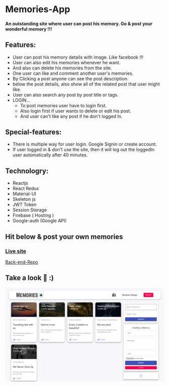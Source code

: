 # Memories-App
#### An outstanding site where user can post his memory. Go & post your wonderful memory !!!

## Features:
+ User can post his memory details with image. Like facebook !!!
+ User can also edit his memories whenever he want.
+ And also can delete his memories from the site.
+ One user can like and comment another user's memories.
+ By Clicking a post anyone can see the post description.
+ below the post details, also show all of the related post that user might like.
+ User can also search any post by  post title or tags.
+ LOGIN...
   * To post memories user have to login first.
   * Also login first if user wants to delete or edit his post.
   * And user can't like any post if he don't logged In.

## Special-features: 
+ There is multiple way for user login. Google Signin or create account.
+ If user logged in & don't use the site, then it will log out the loggedIn user automatically after 40 minutes.

## Technologry: 
+ Reactjs
+ React Redux
+ Material-UI
+ Skeleton js
+ JWT Token
+ Session Storage
+ Firebase ( Hosting )
+ Google-auth (Google API)

##  Hit below & post your own memories
### [Live site](https://memories-e2c87.web.app/)

[Back-end-Repo](https://github.com/raihanwebmaster/MERN-Project---server)

## Take a look 🎇 :)
![alt_text](images/download.png)

